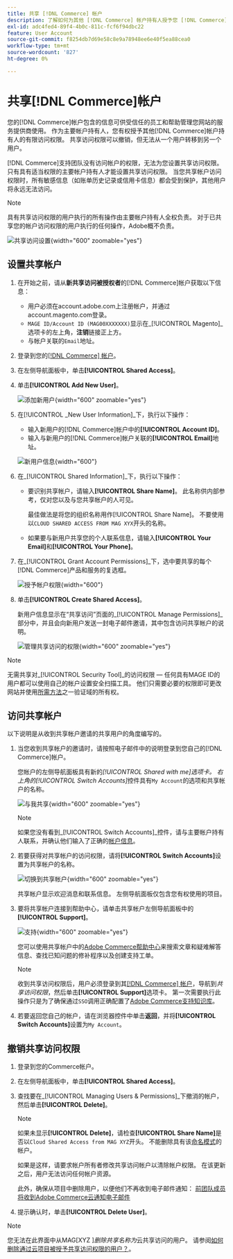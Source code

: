 ```yaml
---
title: 共享 [!DNL Commerce] 帐户
description: 了解如何为其他 [!DNL Commerce] 帐户持有人授予您 [!DNL Commerce] 帐户的有限访问权限。
exl-id: adc4fed4-89f4-4b0c-811c-fcf6f94dbc22
feature: User Account
source-git-commit: f8254db7d69e58c8e9a78948ee6e40f5ea88cea0
workflow-type: tm+mt
source-wordcount: '827'
ht-degree: 0%

---
```


# 共享[!DNL Commerce]帐户

您的[!DNL Commerce]帐户包含的信息可供受信任的员工和帮助管理您网站的服务提供商使用。 作为主要帐户持有人，您有权授予其他[!DNL Commerce]帐户持有人的有限访问权限。 共享访问权限可以撤销，但无法从一个用户转移到另一个用户。

[!DNL Commerce]支持团队没有访问帐户的权限，无法为您设置共享访问权限。 只有具有适当权限的主要帐户持有人才能设置共享访问权限。 当您共享帐户访问权限时，所有敏感信息（如账单历史记录或信用卡信息）都会受到保护，其他用户将永远无法访问。

>[!NOTE]
>
>具有共享访问权限的用户执行的所有操作由主要帐户持有人全权负责。 对于已共享您的帐户访问权限的用户执行的任何操作，Adobe概不负责。

![共享访问设置](./assets/shared-access.png){width="600" zoomable="yes"}

## 设置共享帐户

1. 在开始之前，请从&#x200B;**新共享访问被授权者**&#x200B;的[!DNL Commerce]帐户获取以下信息：

   - 用户必须在account.adobe.com上注册帐户，并通过account.magento.com登录。
   - `MAGE ID/Account ID (MAG00XXXXXXX)`显示在&#x200B;_[!UICONTROL Magento]_选项卡的左上角，**注销**链接正上方。
   - 与帐户关联的`Email`地址。

1. 登录到您的[[!DNL Commerce] 帐户](commerce-account-create.md)。

1. 在左侧导航面板中，单击&#x200B;**[!UICONTROL Shared Access]**。

1. 单击&#x200B;**[!UICONTROL Add New User]**。

   ![添加新用户](./assets/shared-access-add.png){width="600" zoomable="yes"}

1. 在[!UICONTROL _New User Information]_下，执行以下操作：

   - 输入新用户的[!DNL Commerce]帐户中的&#x200B;**[!UICONTROL Account ID]**。
   - 输入与新用户的[!DNL Commerce]帐户关联的&#x200B;**[!UICONTROL Email]**&#x200B;地址。

   ![新用户信息](./assets/shared-new-user.png){width="600"}

1. 在&#x200B;_[!UICONTROL Shared Information]_下，执行以下操作：

   - 要识别共享帐户，请输入&#x200B;**[!UICONTROL Share Name]**。 此名称供内部参考，仅对您以及与您共享帐户的人可见。

     最佳做法是将您的组织名称用作[!UICONTROL Share Name]。 不要使用以`CLOUD SHARED ACCESS FROM MAG XYX`开头的名称。
   - 如果要与新用户共享您的个人联系信息，请输入&#x200B;**[!UICONTROL Your Email]**&#x200B;和&#x200B;**[!UICONTROL Your Phone]**。

1. 在&#x200B;_[!UICONTROL Grant Account Permissions]_下，选中要共享的每个[!DNL Commerce]产品和服务的复选框。

   ![授予帐户权限](./assets/shared-permissions.png){width="600"}

1. 单击&#x200B;**[!UICONTROL Create Shared Access]**。

   新用户信息显示在“共享访问”页面的&#x200B;_[!UICONTROL Manage Permissions]_部分中，并且会向新用户发送一封电子邮件邀请，其中包含访问共享帐户的说明。

   ![管理共享访问的权限](./assets/shared-manage-permissions.png){width="600" zoomable="yes"}

>[!NOTE]
>
>无需共享对&#x200B;_[!UICONTROL Security Tool]_的访问权限 — 任何具有MAGE ID的用户都可以使用自己的帐户设置安全扫描工具。 他们只需要必要的权限即可更改网站并使用[所需方法](https://experienceleague.adobe.com/en/docs/commerce-admin/systems/security/security-scan)之一验证域的所有权。

## 访问共享帐户

以下说明是从收到共享帐户邀请的共享用户的角度编写的。

1. 当您收到共享帐户的邀请时，请按照电子邮件中的说明登录到您自己的[!DNL Commerce]帐户。

   您帐户的左侧导航面板具有新的&#x200B;_[!UICONTROL Shared with me]_选项卡。 右上角的_[!UICONTROL Switch Accounts]_&#x200B;控件具有`My Account`的选项和共享帐户的名称。

   ![与我共享](./assets/shared-with-me.png){width="600" zoomable="yes"}

   >[!NOTE]
   >
   >   如果您没有看到&#x200B;_[!UICONTROL Switch Accounts]_控件，请与主要帐户持有人联系，并确认他们输入了正确的[帐户信息](#set-up-a-shared-account)。


1. 若要获得对共享帐户的访问权限，请将&#x200B;**[!UICONTROL Switch Accounts]**&#x200B;设置为共享帐户的名称。

   ![切换到共享帐户](./assets/shared-switch.png){width="600" zoomable="yes"}

   共享帐户显示欢迎消息和联系信息。 左侧导航面板仅包含您有权使用的项目。

1. 要将共享帐户连接到帮助中心，请单击共享帐户左侧导航面板中的&#x200B;**[!UICONTROL Support]**。

   ![支持](./assets/shared-support.png){width="600" zoomable="yes"}

   您可以使用共享帐户中的[Adobe Commerce帮助中心](https://experienceleague.adobe.com/en/docs/commerce-knowledge-base/kb/overview)来搜索文章和疑难解答信息、查找已知问题的修补程序以及创建支持工单。

   >[!NOTE]
   >
   >收到共享访问权限后，用户必须登录到其[[!DNL Commerce] 帐户](https://account.magento.com/customer/account/login)，导航到&#x200B;_共享访问权限_，然后单击&#x200B;**[!UICONTROL Support]**&#x200B;选项卡。 第一次需要执行此操作只是为了确保通过`SSO`调用正确配置了[Adobe Commerce支持知识库](https://experienceleague.adobe.com/en/docs/commerce-knowledge-base/kb/overview)。

1. 若要返回您自己的帐户，请在浏览器控件中单击&#x200B;**返回**，并将&#x200B;**[!UICONTROL Switch Accounts]**&#x200B;设置为`My Account`。

## 撤销共享访问权限

1. 登录到您的Commerce帐户。

1. 在左侧导航面板中，单击&#x200B;**[!UICONTROL Shared Access]**。

1. 查找要在&#x200B;_[!UICONTROL Managing Users & Permissions]_下撤消的帐户，然后单击&#x200B;**[!UICONTROL Delete]**。

   >[!NOTE]
   >
   > 如果未显示&#x200B;**[!UICONTROL Delete]**，请检查&#x200B;**[!UICONTROL Share Name]**&#x200B;是否以`Cloud Shared Access from MAG XYZ`开头。 不能删除具有该[命名模式](https://experienceleague.adobe.com/en/docs/commerce-knowledge-base/kb/help-center-guide/magento-help-center-user-guide#remove-cloud-shared-access-users)的帐户。
   > 
   > 如果是这样，请要求帐户所有者修改共享访问帐户以清除帐户权限。 在该更新之后，用户无法访问任何帐户资源。
   >
   > 此外，确保从项目中删除用户，以便他们不再收到电子邮件通知： [前团队成员将收到Adobe Commerce云通知电子邮件](https://experienceleague.adobe.com/en/docs/commerce-knowledge-base/kb/troubleshooting/miscellaneous/former-teammembers-receive-cloud-notification-emails)


1. 提示确认时，单击&#x200B;**[!UICONTROL Delete User]**。

>[!NOTE]
>
>您无法在此界面中从MAG[XYZ ]_删除共享名称为_&#x200B;云共享访问的用户。 请参阅[如何删除通过云项目被授予共享访问权限的用户？](https://experienceleague.adobe.com/en/docs/commerce-knowledge-base/kb/troubleshooting/miscellaneous/shared-access-troubleshooting)。
